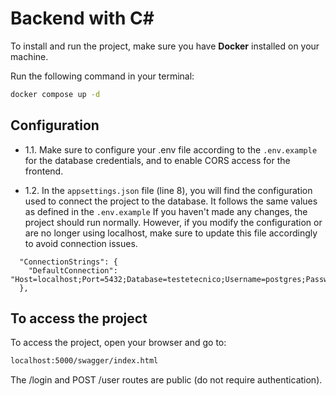 # Backend with C#

To install and run the project, make sure you have **Docker** installed on your machine.

Run the following command in your terminal:
```bash
docker compose up -d
```

## Configuration
- 1.1.
Make sure to configure your .env file according to the ```.env.example``` for the database credentials, and to enable CORS access for the frontend.

- 1.2.
In the ```appsettings.json``` file (line 8), you will find the configuration used to connect the project to the database.
It follows the same values as defined in the ```.env.example```
If you haven't made any changes, the project should run normally.
However, if you modify the configuration or are no longer using localhost, make sure to update this file accordingly to avoid connection issues.

```
  "ConnectionStrings": {
    "DefaultConnection": "Host=localhost;Port=5432;Database=testetecnico;Username=postgres;Password=postgres"
  },
```

## To access the project
To access the project, open your browser and go to:

```bash
localhost:5000/swagger/index.html
```

The /login and POST /user routes are public (do not require authentication).

## 

